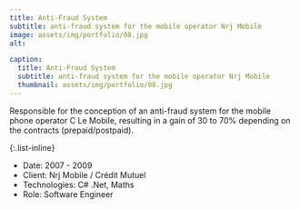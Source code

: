 ```yaml
---
title: Anti-Fraud System
subtitle: anti-fraud system for the mobile operator Nrj Mobile
image: assets/img/portfolio/08.jpg
alt: 

caption:
  title: Anti-Fraud System
  subtitle: anti-fraud system for the mobile operator Nrj Mobile
  thumbnail: assets/img/portfolio/08.jpg
---
```


Responsible for the conception of an anti-fraud system for the mobile phone operator C Le Mobile, resulting in a gain of 30 to 70% depending on the contracts (prepaid/postpaid).

{:.list-inline}
- Date: 2007 - 2009
- Client: Nrj Mobile / Crédit Mutuel
- Technologies: C# .Net, Maths
- Role: Software Engineer

